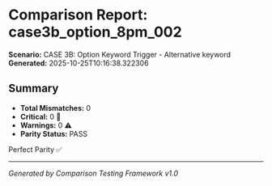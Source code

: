 # Comparison Report: case3b_option_8pm_002
**Scenario:** CASE 3B: Option Keyword Trigger - Alternative keyword
**Generated:** 2025-10-25T10:16:38.322306

## Summary
- **Total Mismatches:** 0
- **Critical:** 0 🚨
- **Warnings:** 0 ⚠️
- **Parity Status:** PASS

Perfect Parity ✅

---
*Generated by Comparison Testing Framework v1.0*